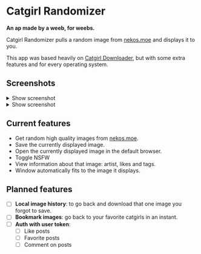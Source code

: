 # Catgirl Randomizer
**An ap made by a weeb, for weebs.**

Catgirl Randomizer pulls a random image from [nekos.moe](https:nekos.moe) and displays it to you.

This app was based heavily on [Catgirl Downloader](https://github.com/NyarchLinux/CatgirlDownloader), but with some extra features and for every operating system.

## Screenshots
<details>
  <summary>Show screenshot</summary>
  <img width="750" height="1095" alt="Screenshot1" src="https://github.com/user-attachments/assets/ce647092-4b22-4eed-a47c-7d30a889b7c0" />
</details>

<details>
  <summary>Show screenshot</summary>
  <img width="1226" height="1389" alt="Screenshot2" src="https://github.com/user-attachments/assets/5c475562-7aa2-4874-8d5e-378f4ab2a6c0" />
</details>

## Current features
- Get random high quality images from [nekos.moe](https:nekos.moe).
- Save the currently displayed image.
- Open the currently displayed image in the default browser.
- Toggle NSFW
- View information about that image: artist, likes and tags.
- Window automatically fits to the image it displays.

## Planned features
- [ ] **Local image history**: to go back and download that one image you forgot to save.
- [ ] **Bookmark images**: go back to your favorite catgirls in an instant.
- [ ] **Auth with user token**:
  - [ ] Like posts
  - [ ] Favorite posts
  - [ ] Comment on posts
